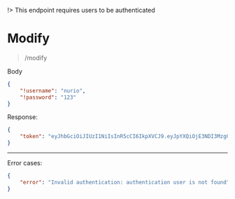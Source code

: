 !> This endpoint requires users to be authenticated

# Modify

> /modify

Body
```json
{
    "!username": "nurio",
    "!password": "123"
}
```

Response:
```json
{
    "token": "eyJhbGciOiJIUzI1NiIsInR5cCI6IkpXVCJ9.eyJpYXQiOjE3NDI3Mzg0NzEsInVzZXJfaWQiOiJubXVLUFlCa1lRRHciLCJ1c2VybmFtZSI6Im51cmlvIn0.3os5rLcBmhTO4EtGRzdzjNAncK_hBf3QLOs4rtCV8Xw"
}
```

---

Error cases:

```json
{
    "error": "Invalid authentication: authentication user is not found"
}
```